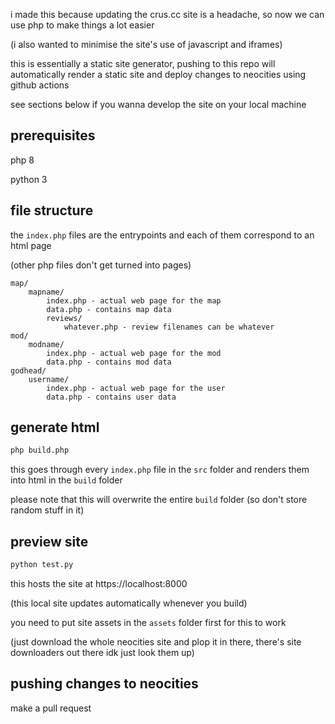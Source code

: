i made this because updating the crus.cc site is a headache, so now we can use php to make things a lot easier

(i also wanted to minimise the site's use of javascript and iframes)

this is essentially a static site generator, pushing to this repo will automatically render a static site and deploy changes to neocities using github actions

see sections below if you wanna develop the site on your local machine

## prerequisites

php 8

python 3

## file structure

the `index.php` files are the entrypoints and each of them correspond to an html page

(other php files don't get turned into pages)

```
map/
	mapname/
		index.php - actual web page for the map
		data.php - contains map data
		reviews/
			whatever.php - review filenames can be whatever
mod/
	modname/
		index.php - actual web page for the mod
		data.php - contains mod data
godhead/
	username/
		index.php - actual web page for the user
		data.php - contains user data
```

## generate html

```bash
php build.php
```

this goes through every `index.php` file in the `src` folder and renders them into html in the `build` folder

please note that this will overwrite the entire `build` folder (so don't store random stuff in it)

## preview site

```bash
python test.py
```

this hosts the site at https://localhost:8000

(this local site updates automatically whenever you build)

you need to put site assets in the `assets` folder first for this to work

(just download the whole neocities site and plop it in there, there's site downloaders out there idk just look them up)

## pushing changes to neocities

make a pull request
